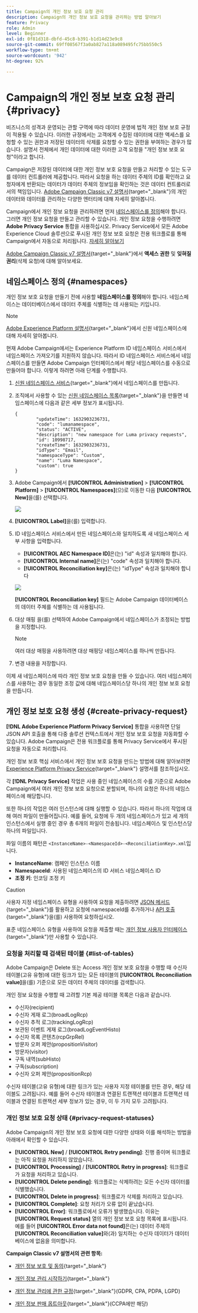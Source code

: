 ```yaml
---
title: Campaign의 개인 정보 보호 요청 관리
description: Campaign의 개인 정보 보호 요청을 관리하는 방법 알아보기
feature: Privacy
role: Admin
level: Beginner
exl-id: 0f81d318-dbfd-45c8-b391-b1d14d23e9c8
source-git-commit: 69ff08567f3a0ab827a118a089495fc75bb550c5
workflow-type: tm+mt
source-wordcount: '942'
ht-degree: 92%

---
```


# Campaign의 개인 정보 보호 요청 관리 {#privacy}

비즈니스의 성격과 운영되는 관할 구역에 따라 데이터 운영에 법적 개인 정보 보호 규정이 적용될 수 있습니다. 이러한 규정에서는 고객에게 수집된 데이터에 대한 액세스를 요청할 수 있는 권한과 저장된 데이터의 삭제를 요청할 수 있는 권한을 부여하는 경우가 많습니다. 설명서 전체에서 개인 데이터에 대한 이러한 고객 요청을 &quot;개인 정보 보호 요청&quot;이라고 합니다.

 Campaign은 저장된 데이터에 대한 개인 정보 보호 요청을 만들고 처리할 수 있는 도구를 데이터 컨트롤러에 제공합니다. 따라서 요청을 하는 데이터 주체의 ID를 확인하고 요청자에게 반환되는 데이터가 데이터 주체의 정보임을 확인하는 것은 데이터 컨트롤러로서의 책임입니다. [Adobe Campaign Classic v7 설명서](https://experienceleague.adobe.com/docs/campaign-classic/using/getting-started/privacy/privacy-and-recommendations.html?lang=ko){target="_blank"}의 개인 데이터와 데이터를 관리하는 다양한 엔터티에 대해 자세히 알아봅니다.


Campaign에서 개인 정보 요청을 관리하려면 먼저 [네임스페이스를 정의](#namespaces)해야 합니다. 그러면 개인 정보 요청을 만들고 관리할 수 있습니다. 개인 정보 요청을 수행하려면 **Adobe Privacy Service** 통합을 사용하십시오.  Privacy Service에서 모든 Adobe Experience Cloud 솔루션으로 푸시된 개인 정보 보호 요청은 전용 워크플로를 통해 Campaign에서 자동으로 처리됩니다. [자세히 알아보기](#create-privacy-request)

[Adobe Campaign Classic v7 설명서](https://experienceleague.adobe.com/docs/campaign-classic/using/getting-started/privacy/privacy-management.html?lang=ko){target="_blank"}에서 **액세스 권한** 및 **잊혀질 권리**(삭제 요청)에 대해 알아보세요.

<!--
>[!NOTE]
>
>This capability is available starting Campaign v8.3. To check your version, refer to [this section](compatibility-matrix.md#how-to-check-your-campaign-version-and-buildversion)-->

## 네임스페이스 정의 {#namespaces}

개인 정보 보호 요청을 만들기 전에 사용할 **네임스페이스를 정의**&#x200B;해야 합니다. 네임스페이스는 데이터베이스에서 데이터 주체를 식별하는 데 사용되는 키입니다.

>[!NOTE]
>
>[Adobe Experience Platform 설명서](https://experienceleague.adobe.com/docs/experience-platform/identity/namespaces.html?lang=ko){target="_blank"}에서 신원 네임스페이스에 대해 자세히 알아봅니다.

현재 Adobe Campaign에서는 Experience Platform ID 네임스페이스 서비스에서 네임스페이스 가져오기를 지원하지 않습니다. 따라서 ID 네임스페이스 서비스에서 네임스페이스를 만들면 Adobe Campaign 인터페이스에서 해당 네임스페이스를 수동으로 만들어야 합니다. 이렇게 하려면 아래 단계를 수행합니다.

<!--v7?
Three namespaces are available out-of-the-box: email, phone and mobile phone. If you need a different namespace (a recipient custom field, for example), you can create a new one from **[!UICONTROL Administration]** > **[!UICONTROL Platform]** > **[!UICONTROL Namespaces]**.

>[!NOTE]
>
>For optimal performance, it is recommended to use out-of-the-box namespaces.
-->

1. [신원 네임스페이스 서비스](https://developer.adobe.com/experience-platform-apis/references/identity-service/#tag/Identity-Namespace?lang=ko){target="_blank"}에서 네임스페이스를 만듭니다.

1. 조직에서 사용할 수 있는 [신원 네임스페이스 목록](https://developer.adobe.com/experience-platform-apis/references/identity-service/#operation/getIdNamespaces){target="_blank"}을 만들면 네임스페이스에 다음과 같은 세부 정보가 표시됩니다.

   ```
   {
           "updateTime": 1632903236731,
           "code": "lumanamespace",
           "status": "ACTIVE",
           "description": "new namespace for Luma privacy requests",
           "id": 10998717,
           "createTime": 1632903236731,
           "idType": "Email",
           "namespaceType": "Custom",
           "name": "Luma Namespace",
           "custom": true
   }
   ```

1. Adobe Campaign에서 **[!UICONTROL Administration]** > **[!UICONTROL Platform]** > **[!UICONTROL Namespaces]**(으)로 이동한 다음 **[!UICONTROL New]**&#x200B;을(를) 선택합니다.

   ![](assets/privacy-namespaces-new.png)

1. **[!UICONTROL Label]**&#x200B;을(를) 입력합니다.

1. ID 네임스페이스 서비스에서 만든 네임스페이스와 일치하도록 새 네임스페이스 세부 사항을 입력합니다.

   * **[!UICONTROL AEC Namespace ID]**&#x200B;은(는) &quot;id&quot; 속성과 일치해야 합니다.
   * **[!UICONTROL Internal name]**&#x200B;은(는) &quot;code&quot; 속성과 일치해야 합니다.
   * **[!UICONTROL Reconciliation key]**&#x200B;은(는) &quot;idType&quot; 속성과 일치해야 합니다

   ![](assets/privacy-namespaces-details.png)

   **[!UICONTROL Reconciliation key]** 필드는 Adobe Campaign 데이터베이스의 데이터 주체를 식별하는 데 사용됩니다.

1. 대상 매핑 <!--(**[!UICONTROL Recipients]**, **[!UICONTROL Real time event]** or **[!UICONTROL Subscriptions]**)-->을(를) 선택하여 Adobe Campaign에서 네임스페이스가 조정되는 방법을 지정합니다.

   >[!NOTE]
   >
   >여러 대상 매핑을 사용하려면 대상 매핑당 네임스페이스를 하나씩 만듭니다.

1. 변경 내용을 저장합니다.

이제 새 네임스페이스에 따라 개인 정보 보호 요청을 만들 수 있습니다. 여러 네임스페이스를 사용하는 경우 동일한 조정 값에 대해 네임스페이스당 하나의 개인 정보 보호 요청을 만듭니다.

## 개인 정보 보호 요청 생성 {#create-privacy-request}

**[!DNL Adobe Experience Platform Privacy Service]** 통합을 사용하면 단일 JSON API 호출을 통해 다중 솔루션 컨텍스트에서 개인 정보 보호 요청을 자동화할 수 있습니다. Adobe Campaign은 전용 워크플로를 통해 Privacy Service에서 푸시된 요청을 자동으로 처리합니다.

개인 정보 보호 핵심 서비스에서 개인 정보 보호 요청을 만드는 방법에 대해 알아보려면 [Experience Platform Privacy Service](https://experienceleague.adobe.com/docs/experience-platform/privacy/home.html?lang=ko){target="_blank"} 설명서를 참조하십시오.

각 **[!DNL Privacy Service]** 작업은 사용 중인 네임스페이스의 수를 기준으로 Adobe Campaign에서 여러 개인 정보 보호 요청으로 분할되며, 하나의 요청은 하나의 네임스페이스에 해당합니다.

또한 하나의 작업은 여러 인스턴스에 대해 실행할 수 있습니다. 따라서 하나의 작업에 대해 여러 파일이 만들어집니다. 예를 들어, 요청에 두 개의 네임스페이스가 있고 세 개의 인스턴스에서 실행 중인 경우 총 6개의 파일이 전송됩니다. 네임스페이스 및 인스턴스당 하나의 파일입니다.

파일 이름의 패턴은 `<InstanceName>-<NamespaceId>-<ReconciliationKey>.xml`입니다.

* **InstanceName**: 캠페인 인스턴스 이름
* **NamespaceId**: 사용된 네임스페이스의 ID 서비스 네임스페이스 ID
* **조정 키**: 인코딩 조정 키

>[!CAUTION]
>
>사용자 지정 네임스페이스 유형을 사용하여 요청을 제출하려면 [JSON 메서드](https://experienceleague.adobe.com/docs/experience-platform/privacy/ui/user-guide.html?lang=ko#json){target="_blank"}를 활용하고 요청에 namespaceId를 추가하거나 [API 호출](https://experienceleague.adobe.com/docs/experience-platform/privacy/api/privacy-jobs.html?lang=ko#access-delete){target="_blank"}을(를) 사용하여 요청하십시오.
>
>표준 네임스페이스 유형을 사용하여 요청을 제출할 때는 [개인 정보 사용자 인터페이스](https://experienceleague.adobe.com/docs/experience-platform/privacy/ui/user-guide.html?lang=ko#request-builder){target="_blank"}만 사용할 수 있습니다.

### 요청을 처리할 때 검색된 테이블 {#list-of-tables}

Adobe Campaign은 Delete 또는 Access 개인 정보 보호 요청을 수행할 때 수신자 테이블(고유 유형)에 대한 링크가 있는 모든 테이블의 **[!UICONTROL Reconciliation value]**&#x200B;을(를) 기준으로 모든 데이터 주체의 데이터를 검색합니다.

개인 정보 요청을 수행할 때 고려할 기본 제공 테이블 목록은 다음과 같습니다.

* 수신자(recipient)
* 수신자 게재 로그(broadLogRcp)
* 수신자 추적 로그(trackingLogRcp)
* 보관된 이벤트 게재 로그(broadLogEventHisto)
* 수신자 목록 콘텐츠(rcpGrpRel)
* 방문자 오퍼 제안(propositionVisitor)
* 방문자(visitor)
* 구독 내역(subHisto)
* 구독(subscription)
* 수신자 오퍼 제안(propositionRcp)

수신자 테이블(고유 유형)에 대한 링크가 있는 사용자 지정 테이블를 만든 경우, 해당 테이블도 고려됩니다. 예를 들어 수신자 테이블과 연결된 트랜잭션 테이블과 트랜잭션 테이블과 연결된 트랜잭션 세부 정보가 있는 경우, 이 두 가지 모두 고려됩니다.
<!--
>[!CAUTION]
>
>If you perform Privacy batch requests using profile deletion workflows, please take into consideration the following remarks:
>* Profile deletion via workflows do not process children tables.
>* You need to handle the deletion for all the children tables.
>* Adobe recommends that you create an ETL workflow that add the lines to delete in the Privacy Access table and let the **[!UICONTROL Delete privacy requests data]** workflow perform the deletion. We suggest to limit to 200 profiles per day to delete for performance reasons.-->

### 개인 정보 보호 요청 상태 {#privacy-request-statuses}

Adobe Campaign의 개인 정보 보호 요청에 대한 다양한 상태와 이를 해석하는 방법을 아래에서 확인할 수 있습니다.

* **[!UICONTROL New]** / **[!UICONTROL Retry pending]**: 진행 중이며 워크플로는 아직 요청을 처리하지 않았습니다.
* **[!UICONTROL Processing]** / **[!UICONTROL Retry in progress]**: 워크플로가 요청을 처리하고 있습니다.
* **[!UICONTROL Delete pending]**: 워크플로는 삭제하려는 모든 수신자 데이터를 식별했습니다.
* **[!UICONTROL Delete in progress]**: 워크플로가 삭제를 처리하고 있습니다.
* **[!UICONTROL Complete]**: 요청 처리가 오류 없이 끝났습니다.
* **[!UICONTROL Error]**: 워크플로에서 오류가 발생했습니다. 이유는 **[!UICONTROL Request status]** 열의 개인 정보 보호 요청 목록에 표시됩니다. 예를 들어 **[!UICONTROL Error data not found]**&#x200B;은(는) 데이터 주체의 **[!UICONTROL Reconciliation value]**&#x200B;와(과) 일치하는 수신자 데이터가 데이터베이스에 없음을 의미합니다.

**Campaign Classic v7 설명서의 관련 항목:**

* [개인 정보 보호 및 동의](https://experienceleague.adobe.com/docs/campaign-classic/using/getting-started/privacy/privacy-and-recommendations.html?lang=ko){target="_blank"}

* [개인 정보 관리 시작하기](https://experienceleague.adobe.com/docs/campaign-classic/using/getting-started/privacy/privacy-management.html?lang=ko){target="_blank"}

* [개인 정보 관리에 관한 규정](https://experienceleague.adobe.com/docs/campaign-classic/using/getting-started/privacy/privacy-management.html?lang=ko){target="_blank"}(GDPR, CPA, PDPA, LGPD)

* [개인 정보 판매 옵트아웃](https://experienceleague.adobe.com/docs/campaign-classic/using/getting-started/privacy/privacy-requests/privacy-requests-ccpa.html?lang=ko){target="_blank"}(CCPA에만 해당)
